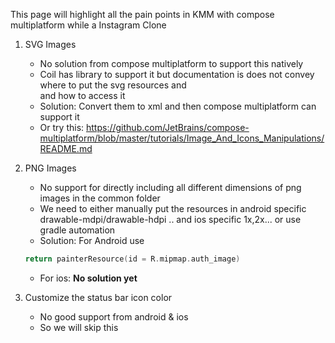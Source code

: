 This page will highlight all the pain points in KMM with compose multiplatform 
while a Instagram Clone

1. SVG Images
   - No solution from compose multiplatform to support this natively
   - Coil has library to support it but documentation is does not convey where to put the svg resources and  
   and how to access it
   - Solution: Convert them to xml and then compose multiplatform can support it
   - Or try this: https://github.com/JetBrains/compose-multiplatform/blob/master/tutorials/Image_And_Icons_Manipulations/README.md
   
2. PNG Images
   - No support for directly including all different dimensions of png images
   in the common folder
   - We need to either manually put the resources in android specific drawable-mdpi/drawable-hdpi .. 
   and ios specific 1x,2x... or use gradle automation
   - Solution: For Android use
   ```kotlin
   return painterResource(id = R.mipmap.auth_image)
   ```
   - For ios: **No solution yet**

3. Customize the status bar icon color
   - No good support from android & ios
   - So we will skip this